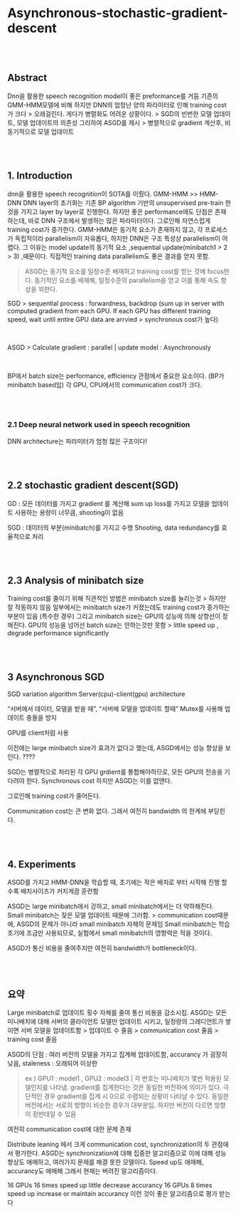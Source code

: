 # Asynchronous-stochastic-gradient-descent

<br/><br/>

## Abstract

Dnn을 활용한 speech recognition model이 좋은 preformance를 거둠 기존의 GMM-HMM모델에 비해
하지만 DNN의 엄청난 양의 파라미터로 인해 training cost가 크다 > 오래걸린다.
게다가 병렬화도 어려운 상황이다. > SGD의 빈번한 모델 업데이트, 모델 업데이트의 의존성
그리하여 ASGD를 제시 > 병렬적으로 gradient 계산후, 비동기적으로 모델 업데이트

<br/><br/>

## 1. Introduction

dnn을 활용한 speech recognition이 SOTA를 이뤘다. GMM-HMM >> HMM-DNN
DNN layer의 초기화는 기존 BP algorithm 기반의 unsupervised pre-train 한 것을 가지고 layer by layer로 진행한다.
하지만 좋은 performance에도 단점은 존재하는데, 바로 DNN 구조에서 발생하는 많은 파라미터이다.
그로인해 자연스럽게 training cost가 증가한다.
GMM-HMM은 동기적 요소가 존재하지 않고, 각 프로세스가 독립적이라  parallelism이 자유롭다, 
하지만 DNN은 구조 특성상 parallelism이 어렵다.
그 이유는 model update의 동기적 요소 ,sequential update(minibatch1 > 2 > 3) ,때문이다.
직접적인 training data parallelism도 좋은 결과를 얻지 못함.

> ASGD는 동기적 요소를 일정수준 배재하고 training cost를 얻는 것에 focus한다.
동기적인 요소를 배재해, 일정수준의 parallelism을 얻고 이를 통해 속도 향상을 꾀한다.

SGD > sequential process : forwardness, backdrop
(sum up in server with computed gradient from each GPU. If each GPU has different training speed, wait until entire GPU data are arrvied > synchronous cost가 높다)

<br/>

ASGD > Calculate gradient : parallel    |        update model : Asynchronously


<br/>

BP에서 batch size는 performance, efficiency 관점에서 중요한 요소이다. (BP가 minibatch based임)
각 GPU, CPU에서의 communication cost가 크다.


<br/><br/>

### 2.1 Deep neural network used in speech recognition

DNN architecture는 파라미터가 엄청 많은 구조이다!


<br/><br/>

## 2.2 stochastic gradient descent(SGD)

GD : 모든 데이터를 가지고 gradient 를 계산해 sum up loss를 가지고 모델을 업데이트
사용하는 용량이 너무큼, shooting이 없음

SGD : 데이터의 부분(minibatch)를 가지고 수행
Shooting, data redundancy를 효율적으로 처리


<br/><br/>

## 2.3 Analysis of minibatch size

Training cost를 줄이기 위해 직관적인 방법은 minibatch size를 늘리는것 > 하지만 잘 작동하지 않음
일부에서는 minibatch size가 커졌는데도 training cost가 증가하는 부분이 있음 (특수한 경우)
그리고 minibatch size는 GPU의 성능에 의해 상향선이 정해진다.
GPU의 성능을 넘어선 batch size는 안하는것만 못함 > little speed up , degrade performance significantly

<br/><br/>

## 3 Asynchronous SGD

SGD variation algorithm
Server(cpu)-client(gpu) architecture

“서버에서 데이터, 모델을 받을 때”, “서버에 모델을 업데이트 할때” Mutex를 사용해 업데이트 충돌을 방지

GPU를 client처럼 사용

이전에는 large minibatch size가 효과가 없다고 했는데, ASGD에서는 성능 향상을 보인다. ????

SGD는 병렬적으로 처리된 각 GPU grdient를 통합해야하므로, 모든 GPU의 전송을 기다려야 한다. Synchronous cost
하지만 ASGD는 이를 없앤다.

그로인해 training cost가 줄어든다.

Communication cost는 큰 변화 없다. 그래서 여전히 bandwidth 의 한계에 부딛힌다.

<br/><br/>

## 4. Experiments

ASGD를 가지고 HMM-DNN을 학습할 때, 초기에는 작은 배치로 부터 시작해 진행 할 수록 배치사이즈가 커지게끔 훈련함

ASGD는 large minibatch에서 강하고, small minibatch에서는 더 약하해진다. Small minibatch는 잦은 모델 업데이트 때문에 그러함. > communication cost때문에, ASGD의 문제가 아니라 small minibatch 자체의 문제임
Small minibatch는 학습 초기에 조금만 사용되므로, 실험에서 small minibatch의 영향력은 적을 것이다.

ASGD가 통신 비용을 줄여주지만 여전히 bandwidth가 bottleneck이다.

<br/><br/>


## 요약

Large minibatch로 업데이트 횟수 자체를 줄여 통신 비용을 감소시킴.
ASGD는 모든 미니배치에 대해 서버의 클라이언트 모델만 업데이트 시키고, 일정량의 그레디언트가 쌓이면 서버 모델을 업데이트함 > 업데이트 수 줄음 > communication cost 줄음 > training cost 줄음



ASGD의 단점 : 여러 버전의 모델을 가지고 집계해 업데이트함, accurancy 가 굉장히 낮음, staleness : 오래되어 이상한

> ex ) GPU1 : model1 , GPU2 : model3  | 각 번호는 미니배치가 몇번 적용된 모델인지를 나타냄.
gradient를 집계한다는 것은 동일한 버전하에 의미가 있다. 극단적인 경우 gradient를 집계 시 0으로 수렴되는 상황이 나타날 수 있다. 동일한 버전에서는 서로의 방향이 비슷한 경우가 대부분임. 하지만 버전이 다르면 방향이 정반대일 수 있음



여전히 communication cost에 대한 문제 존재

Distribute leaning 에서 크게 communication cost, synchronization의 두 관점에서 평가한다. ASGD는 synchronization에 대해 집중한 알고리즘으로 이에 대해 성능 향상도 애매하고, 여러가지 문제를 해결 못한 모델이다.
Speed up도 애매해, accurancy도 애매해 그래서 현재는 버려진 알고리즘이다.

16 GPUs 16 times speed up little decrease accurancy
16 GPUs 8 times speed up increase or maintain accurancy
이런 것이 좋은 알고리즘으로 평가 받는다

